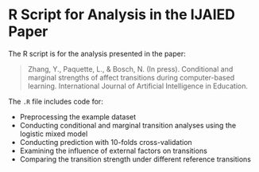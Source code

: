 # R Script for Analysis in the IJAIED Paper

The R script is for the analysis presented in the paper:

> Zhang, Y., Paquette, L., & Bosch, N. (In press). Conditional and marginal strengths of affect transitions during computer-based learning. International Journal of Artificial Intelligence in Education.

The `.R` file includes code for:
- Preprocessing the example dataset
- Conducting conditional and marginal transition analyses using the logistic mixed model
- Conducting prediction with 10-folds cross-validation
- Examining the influence of external factors on transitions
- Comparing the transition strength under different reference transitions
